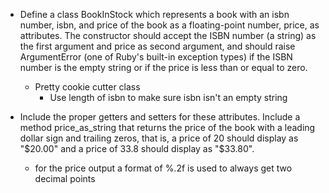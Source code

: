 * Define a class BookInStock which represents a book with an isbn number, isbn, and price of the book as a floating-point number, price, as attributes. The constructor should accept the ISBN number (a string) as the first argument and price as second argument, and should raise ArgumentError (one of Ruby's built-in exception types) if the ISBN number is the empty string or if the price is less than or equal to zero.
  * Pretty cookie cutter class
    * Use length of isbn to make sure isbn isn't an empty string

* Include the proper getters and setters for these attributes. Include a method price_as_string that returns the price of the book with a leading dollar sign and trailing zeros, that is, a price of 20 should display as "$20.00" and a price of 33.8 should display as "$33.80".
  * for the price output a format of %.2f is used to always get two decimal points

